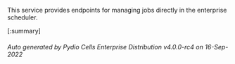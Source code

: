 






This service provides endpoints for managing jobs directly in the enterprise scheduler.

[:summary]

###### Auto generated by Pydio Cells Enterprise Distribution v4.0.0-rc4 on 16-Sep-2022
